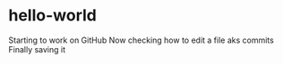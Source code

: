 # hello-world
Starting to work on GitHub
Now checking how to edit a file aks commits
Finally saving it
